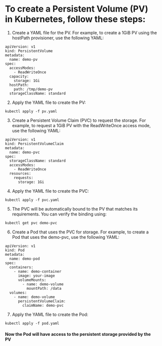 # To create a Persistent Volume (PV) in Kubernetes, follow these steps:

1. Create a YAML file for the PV. For example, to create a 1GiB PV using the hostPath provisioner, use the following YAML:

```
apiVersion: v1
kind: PersistentVolume
metadata:
  name: demo-pv
spec:
  accessModes:
    - ReadWriteOnce
  capacity:
    storage: 1Gi
  hostPath:
    path: /tmp/demo-pv
  storageClassName: standard
```


2. Apply the YAML file to create the PV:

```
kubectl apply -f pv.yaml
```

3. Create a Persistent Volume Claim (PVC) to request the storage. For example, to request a 1GiB PV with the ReadWriteOnce access mode, use the following YAML:

```
apiVersion: v1
kind: PersistentVolumeClaim
metadata:
  name: demo-pvc
spec:
  storageClassName: standard
  accessModes:
    - ReadWriteOnce
  resources:
    requests:
      storage: 1Gi
```

4. Apply the YAML file to create the PVC:
```
kubectl apply -f pvc.yaml
```

5. The PVC will be automatically bound to the PV that matches its requirements. You can verify the binding using:
```
kubectl get pvc demo-pvc
```

6. Create a Pod that uses the PVC for storage. For example, to create a Pod that uses the demo-pvc, use the following YAML:

```
apiVersion: v1
kind: Pod
metadata:
  name: demo-pod
spec:
  containers:
    - name: demo-container
      image: your-image
      volumeMounts:
        - name: demo-volume
          mountPath: /data
  volumes:
    - name: demo-volume
      persistentVolumeClaim:
        claimName: demo-pvc
```

7. Apply the YAML file to create the Pod:
```
kubectl apply -f pod.yaml
```

#### Now the Pod will have access to the persistent storage provided by the PV
